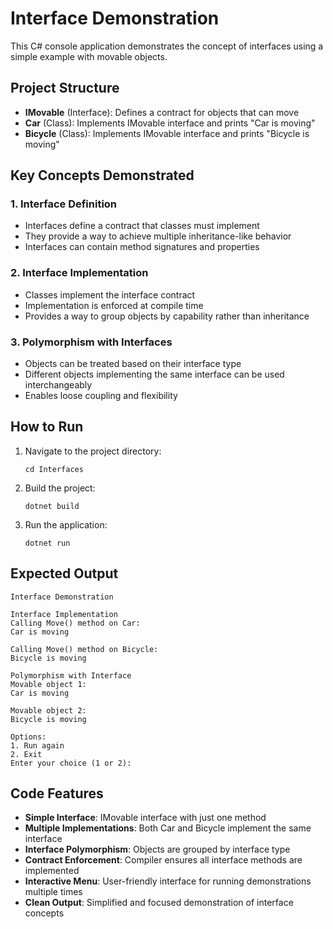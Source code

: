 # Interface Demonstration

This C# console application demonstrates the concept of interfaces using a simple example with movable objects.

## Project Structure

- **IMovable** (Interface): Defines a contract for objects that can move
- **Car** (Class): Implements IMovable interface and prints "Car is moving"
- **Bicycle** (Class): Implements IMovable interface and prints "Bicycle is moving"

## Key Concepts Demonstrated

### 1. Interface Definition

- Interfaces define a contract that classes must implement
- They provide a way to achieve multiple inheritance-like behavior
- Interfaces can contain method signatures and properties

### 2. Interface Implementation

- Classes implement the interface contract
- Implementation is enforced at compile time
- Provides a way to group objects by capability rather than inheritance

### 3. Polymorphism with Interfaces

- Objects can be treated based on their interface type
- Different objects implementing the same interface can be used interchangeably
- Enables loose coupling and flexibility

## How to Run

1. Navigate to the project directory:

   ```
   cd Interfaces
   ```

2. Build the project:

   ```
   dotnet build
   ```

3. Run the application:

   ```
   dotnet run
   ```

## Expected Output

```
Interface Demonstration

Interface Implementation
Calling Move() method on Car:
Car is moving

Calling Move() method on Bicycle:
Bicycle is moving

Polymorphism with Interface
Movable object 1:
Car is moving

Movable object 2:
Bicycle is moving

Options:
1. Run again
2. Exit
Enter your choice (1 or 2):
```

## Code Features

- **Simple Interface**: IMovable interface with just one method
- **Multiple Implementations**: Both Car and Bicycle implement the same interface
- **Interface Polymorphism**: Objects are grouped by interface type
- **Contract Enforcement**: Compiler ensures all interface methods are implemented
- **Interactive Menu**: User-friendly interface for running demonstrations multiple times
- **Clean Output**: Simplified and focused demonstration of interface concepts
